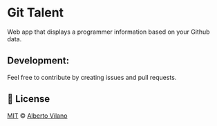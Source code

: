 Git Talent
==========
Web app that displays a programmer information based on your Github data.

Development:
------------
Feel free to contribute by creating issues and pull requests.

## :scroll: License

[MIT][license] © [Alberto Vilano][website]

[license]: http://showalicense.com/?fullname=Alberto%20Ettienne%20Vilano-Reyna%20<vira0092%40gmail.com>%20&year=2016#license-mit
[website]: https://avilano.github.io/avilano/
